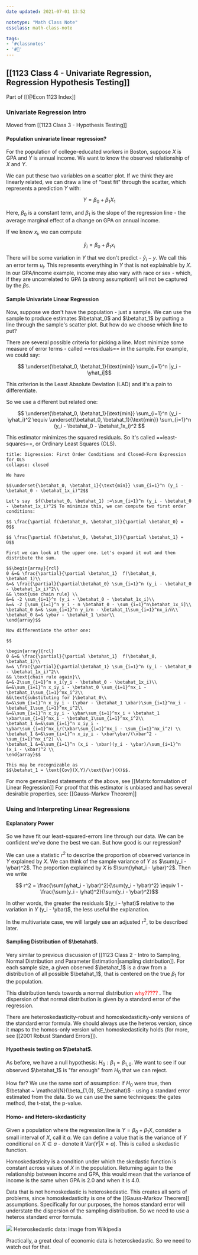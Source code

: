 ```yaml
---
date updated: 2021-07-01 13:52

notetype: "Math Class Note"
cssclass: math-class-note

tags: 
- '#classnotes'
- '#🚧'
---
```


## [[1123 Class 4 - Univariate Regression, Regression Hypothesis Testing]]
Part of [[@Econ 1123 Index]]


### Univariate Regression Intro

Moved from [[1123 Class 3 - Hypothesis Testing]]

#### Population univariate linear regression?

For the population of college-educated workers in Boston, suppose $X$ is GPA and $Y$ is annual income. We want to know the observed relationship of $X$ and $Y$. 

We can put these two variables on a scatter plot. If we think they are linearly related, we can draw a line of "best fit" through the scatter, which represents a prediction $Y$ with:

$$ Y = \beta_0 + \beta_1X_1$$

Here, $\beta_0$ is a constant term, and $\beta_1$ is the slope of the regression line - the average marginal effect of a change on GPA on annual income. 

If we know $x_i$, we can compute 

$$ \hat{y}_i = \beta_0 + \beta_1 x_i  $$

There will be some variation in $Y$ that we don't predict - $\hat{y}_i - y$. We call this an error term $u_i$. This represents everything in $Y$ that is not explainable by $X$. In our GPA/income example, income may also vary with race or sex - which, if they are uncorrelated to GPA (a strong assumption!) will not be captured by the $\beta$s. 

#### Sample Univariate Linear Regression

Now, suppose we don't have the population - just a sample. We can use the sample to produce estimates $\betahat_0$ and $\betahat_1$ by putting a line through the sample's scatter plot. But how do we choose which line to put?

There are several possible criteria for picking a line. Most minimize some measure of error terms - called ==residuals== in the sample. For example, we could say:

$$ \underset{\betahat_0, \betahat_1}{\text{min}} \sum_{i=1}^n |y_i - \yhat_i|$$

This criterion is the Least Absolute Deviation (LAD) and it's a pain to differentiate. 

So we use a different but related one:

$$ \underset{\betahat_0, \betahat_1}{\text{min}} \sum_{i=1}^n (y_i - \yhat_i)^2 \equiv \underset{\betahat_0, \betahat_1}{\text{min}} \sum_{i=1}^n (y_i - \betahat_0 - \betahat_1x_i)^2 $$

This estimator minimizes the squared residuals. So it's called ==least-squares==, or Ordinary Least Squares (OLS). 

``` ad-info 
title: Digression: First Order Conditions and Closed-Form Expression for OLS
collapse: closed

We have 

$$\underset{\betahat_0, \betahat_1}{\text{min}} \sum_{i=1}^n (y_i - \betahat_0 - \betahat_1x_i)^2$$

Let's say  $f(\betahat_0, \betahat_1) :=\sum_{i=1}^n (y_i - \betahat_0 - \betahat_1x_i)^2$ To minimize this, we can compute two first order conditions:

$$ \frac{\partial f(\betahat_0, \betahat_1)}{\partial \betahat_0} = 0$$

$$ \frac{\partial f(\betahat_0, \betahat_1)}{\partial \betahat_1} = 0$$

First we can look at the upper one. Let's expand it out and then distribute the sum. 

$$\begin{array}{rcl} 
0 &=& \frac{\partial}{\partial \betahat_1}  f(\betahat_0, \betahat_1)\\ 
&=& \frac{\partial}{\partial\betahat_0} \sum_{i=1}^n (y_i - \betahat_0 - \betahat_1x_i)^2\\
&& \text{use chain rule} \\
&=& -2 \sum_{i=1}^n (y_i - \betahat_0 - \betahat_1x_i)\\
&=& -2 [\sum_{i=1}^n y_i - n \betahat_0 - \sum_{i=1}^n\betahat_1x_i]\\
\betahat_0 &=& \sum_{i=1}^n y_i/n - \betahat_1\sum_{i=1}^nx_i/n\\
\betahat_0 &=& \ybar - \betahat_1 \xbar\\
\end{array}$$

Now differentiate the other one:

$$

\begin{array}{rcl} 
0 &=& \frac{\partial}{\partial \betahat_1}  f(\betahat_0, \betahat_1)\\ 
&=& \frac{\partial}{\partial\betahat_1} \sum_{i=1}^n (y_i - \betahat_0 - \betahat_1x_i)^2\\
&& \text{chain rule again}\\
&=&-2\sum_{i=1}^n x_i(y_i - \betahat_0 - \betahat_1x_i)\\
&=&\sum_{i=1}^n x_iy_i - \betahat_0 \sum_{i=1}^nx_i - \betahat_1\sum_{i=1}^nx_i^2\\
&&\text{substituting for }\betahat_0\\
&=&\sum_{i=1}^n x_iy_i - (\ybar - \betahat_1 \xbar)\sum_{i=1}^nx_i - \betahat_1\sum_{i=1}^nx_i^2\\
&=&\sum_{i=1}^n x_iy_i - \ybar\sum_{i=1}^nx_i + \betahat_1 \xbar\sum_{i=1}^nx_i - \betahat_1\sum_{i=1}^nx_i^2\\
\betahat_1 &=&\sum_{i=1}^n x_iy_i - \ybar\sum_{i=1}^nx_i/(\xbar\sum_{i=1}^nx_i - \sum_{i=1}^nx_i^2) \\
\betahat_1 &=&\sum_{i=1}^n x_iy_i - \xbar\ybar/(\xbar^2 - \sum_{i=1}^nx_i^2) \\
\betahat_1 &=&\sum_{i=1}^n (x_i - \xbar)(y_i - \ybar)/\sum_{i=1}^n (x_i - \xbar)^2 \\
\end{array}$$ 

This may be recognizable as 
$$\betahat_1 = \text{Cov}(X,Y)/\text{Var}(X)$$.

```

For more generalized statements of the above, see
[[Matrix formulation of Linear Regression]]
For proof that this estimator is unbiased and has several desirable properties, see:
[[Gauss-Markov Theorem]]

### Using and Interpreting Linear Regressions

#### Explanatory Power

So we have fit our least-squared-errors line through our data. We can be confident we've done the best we can. But how good is our regression?

We can use a statistic $r^2$ to describe the proportion of observed variance in $Y$ explained by $X$. We can think of the sample variance of $Y$ as $\sum(y_i - \ybar)^2$. The proportion explained by $X$ is $\sum(\yhat_i - \ybar)^2$. Then we write

$$ r^2 = \frac{\sum(\yhat_i - \ybar)^2}{\sum(y_i - \ybar)^2} \equiv 1 - \frac{\sum(y_i - \yhat)^2}{\sum(y_i - \ybar)^2}$$

In other words, the greater the residuals $(y_i - \yhat)$ relative to the variation in $Y$ (y_i - \ybar)$, the less useful the explanation. 

In the multivariate case, we will largely use an adjusted $r^2$, to be described later. 


#### Sampling Distribution of $\betahat$.

Very similar to previous discussion of [[1123 Class 2 - Intro to Sampling, Normal Distribution and Parameter Estimation|sampling distribution]]. For each sample size, a given observed $\betahat_1$ is a draw from a distribution of all possible $\betahat_1$, that is centered on the true $\beta_1$ for the population. 

This distribution tends towards a normal distribution <font color="red"> why????? </font>. The dispersion of that normal distribution is given by a standard error of the regression. 

There are heteroskedasticity-robust and homoskedasticity-only versions of the standard error formula. We should always use the heteros version, since it maps to the homos-only version when homoskedasticity holds (for more, see [[2001  Robust Standard Errors]]). 

#### Hypothesis testing on $\betahat$. 

As before, we have a null hypothesis: $H_0:\beta_1 = \beta_{1,0}$. We want to see if our observed $\betahat_1$ is "far enough" from $H_0$ that we can reject. 

How far? We use the same sort of assumption: if $H_0$ were true, then $\betahat ~ \mathcal{N}(\beta_{1,0}, SE_\betahat)$ - using a standard error estimated from the data. So we can use the same techniques: the gates method, the t-stat, the p-value. 

#### Homo- and Hetero-skedasticity 

Given a population where the regression line is $Y = \beta_0 + \beta_1 X$, consider  a small interval of $X$, call it $a$.  We can define a value that is the variance of $Y$ conditional on $X \in a$ - denote it $\text{Var}(Y|X=a)$. This is called a skedastic function. 

Homoskedasticity is a condition under which the skedastic function is constant across values of $X$ in the population. Returning again to the relationship between income and GPA, this would mean that the variance of income is the same when GPA is 2.0 and when it is 4.0. 

Data that is not homoskedastic is heteroskedastic. This creates all sorts of problems, since homoskedasticity is one of the [[Gauss-Markov Theorem]] assumptions. Specifically for our purposes, the homos standard error will understate the dispersion of the sampling distribution. So we need to use a heteros standard error formula. 

![](https://upload.wikimedia.org/wikipedia/commons/thumb/a/a5/Heteroscedasticity.png/300px-Heteroscedasticity.png) 
Heteroskedastic data: image from Wikipedia

Practically, a great deal of economic data is heteroskedastic. So we need to watch out for that. 